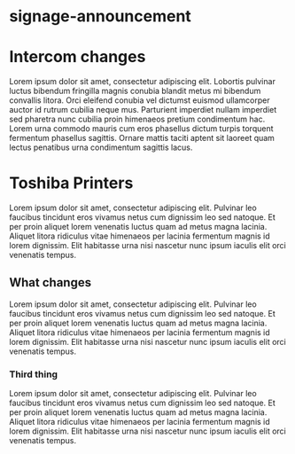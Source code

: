 # signage-announcement

# Intercom changes
Lorem ipsum dolor sit amet, consectetur adipiscing elit. Lobortis pulvinar luctus bibendum fringilla magnis conubia blandit metus mi bibendum convallis litora. Orci eleifend conubia vel dictumst euismod ullamcorper auctor id rutrum cubilia neque mus.
Parturient imperdiet nullam imperdiet sed pharetra nunc cubilia proin himenaeos pretium condimentum hac. Lorem urna commodo mauris cum eros phasellus dictum turpis torquent fermentum phasellus sagittis. Ornare mattis taciti aptent sit laoreet quam lectus penatibus urna condimentum sagittis lacus.

# Toshiba Printers
Lorem ipsum dolor sit amet, consectetur adipiscing elit. Pulvinar leo faucibus tincidunt eros vivamus netus cum dignissim leo sed natoque. Et per proin aliquet lorem venenatis luctus quam ad metus magna lacinia. Aliquet litora ridiculus vitae himenaeos per lacinia fermentum magnis id lorem dignissim. Elit habitasse urna nisi nascetur nunc ipsum iaculis elit orci venenatis tempus.
## What changes
Lorem ipsum dolor sit amet, consectetur adipiscing elit. Pulvinar leo faucibus tincidunt eros vivamus netus cum dignissim leo sed natoque. Et per proin aliquet lorem venenatis luctus quam ad metus magna lacinia. Aliquet litora ridiculus vitae himenaeos per lacinia fermentum magnis id lorem dignissim. Elit habitasse urna nisi nascetur nunc ipsum iaculis elit orci venenatis tempus.
### Third thing
Lorem ipsum dolor sit amet, consectetur adipiscing elit. Pulvinar leo faucibus tincidunt eros vivamus netus cum dignissim leo sed natoque. Et per proin aliquet lorem venenatis luctus quam ad metus magna lacinia. Aliquet litora ridiculus vitae himenaeos per lacinia fermentum magnis id lorem dignissim. Elit habitasse urna nisi nascetur nunc ipsum iaculis elit orci venenatis tempus.
